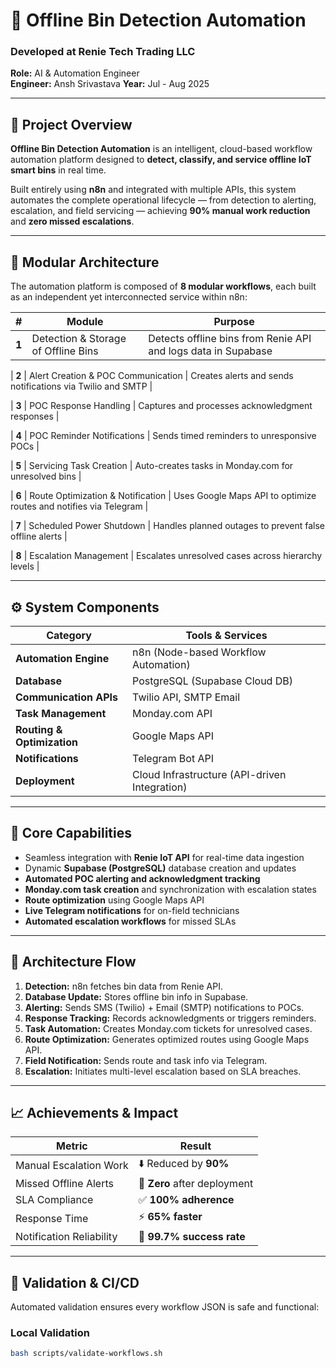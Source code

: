 # 🧠 Offline Bin Detection Automation

### Developed at **Renie Tech Trading LLC**  
**Role:** AI & Automation Engineer  
**Engineer:** Ansh Srivastava
**Year:** Jul - Aug 2025  

---



## 🚀 Project Overview

**Offline Bin Detection Automation** is an intelligent, cloud-based workflow automation platform designed to **detect, classify, and service offline IoT smart bins** in real time.  

Built entirely using **n8n** and integrated with multiple APIs, this system automates the complete operational lifecycle — from detection to alerting, escalation, and field servicing — achieving **90% manual work reduction** and **zero missed escalations**.

---



## 🧩 Modular Architecture

The automation platform is composed of **8 modular workflows**, each built as an independent yet interconnected service within n8n:

| # | Module | Purpose |
|---|---------|----------|
| **1** | Detection & Storage of Offline Bins | Detects offline bins from Renie API and logs data in Supabase |

| **2** | Alert Creation & POC Communication | Creates alerts and sends notifications via Twilio and SMTP |

| **3** | POC Response Handling | Captures and processes acknowledgment responses |

| **4** | POC Reminder Notifications | Sends timed reminders to unresponsive POCs |

| **5** | Servicing Task Creation | Auto-creates tasks in Monday.com for unresolved bins |

| **6** | Route Optimization & Notification | Uses Google Maps API to optimize routes and notifies via Telegram |

| **7** | Scheduled Power Shutdown | Handles planned outages to prevent false offline alerts |

| **8** | Escalation Management | Escalates unresolved cases across hierarchy levels |

---



## ⚙️ System Components

| Category | Tools & Services |
|-----------|------------------|
| **Automation Engine** | n8n (Node-based Workflow Automation) |
| **Database** | PostgreSQL (Supabase Cloud DB) |
| **Communication APIs** | Twilio API, SMTP Email |
| **Task Management** | Monday.com API |
| **Routing & Optimization** | Google Maps API |
| **Notifications** | Telegram Bot API |
| **Deployment** | Cloud Infrastructure (API-driven Integration) |

---

## 🧠 Core Capabilities

- Seamless integration with **Renie IoT API** for real-time data ingestion  
- Dynamic **Supabase (PostgreSQL)** database creation and updates  
- **Automated POC alerting and acknowledgment tracking**  
- **Monday.com task creation** and synchronization with escalation states  
- **Route optimization** using Google Maps API  
- **Live Telegram notifications** for on-field technicians  
- **Automated escalation workflows** for missed SLAs  

---

## 🧩 Architecture Flow

1. **Detection:** n8n fetches bin data from Renie API.  
2. **Database Update:** Stores offline bin info in Supabase.  
3. **Alerting:** Sends SMS (Twilio) + Email (SMTP) notifications to POCs.  
4. **Response Tracking:** Records acknowledgments or triggers reminders.  
5. **Task Automation:** Creates Monday.com tickets for unresolved cases.  
6. **Route Optimization:** Generates optimized routes using Google Maps API.  
7. **Field Notification:** Sends route and task info via Telegram.  
8. **Escalation:** Initiates multi-level escalation based on SLA breaches.  

---

## 📈 Achievements & Impact

| Metric | Result |
|--------|--------|
| Manual Escalation Work | ⬇️ Reduced by **90%** |
| Missed Offline Alerts | 🚫 **Zero** after deployment |
| SLA Compliance | ✅ **100% adherence** |
| Response Time | ⚡ **65% faster** |
| Notification Reliability | 📲 **99.7% success rate** |

---

## 🧮 Validation & CI/CD

Automated validation ensures every workflow JSON is safe and functional:


### Local Validation
```bash
bash scripts/validate-workflows.sh

